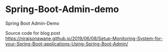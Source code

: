 # Spring-Boot-Admin-demo
Spring Boot Admin-Demo

Source code for blog post https://nirajsonawane.github.io/2019/06/08/Setup-Monitoring-System-for-your-Spring-Boot-applications-Using-Spring-Boot-Admin/
